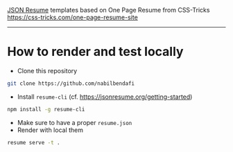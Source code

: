 [JSON Resume](https://jsonresume.org) templates based on One Page Resume from CSS-Tricks
https://css-tricks.com/one-page-resume-site

---

# How to render and test locally

 - Clone this repository
```bash
git clone https://github.com/nabilbendafi
```
 - Install `resume-cli` (cf. https://jsonresume.org/getting-started)
```bash
npm install -g resume-cli
```
 - Make sure to have a proper `resume.json`
 - Render with local them
```bash
resume serve -t .
```
